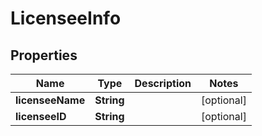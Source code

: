 
# LicenseeInfo

## Properties
Name | Type | Description | Notes
------------ | ------------- | ------------- | -------------
**licenseeName** | **String** |  |  [optional]
**licenseeID** | **String** |  |  [optional]




